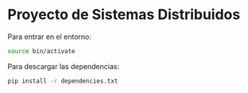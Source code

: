 # Proyecto de Sistemas Distribuidos

Para entrar en el entorno:
```bash
source bin/activate
```

Para descargar las dependencias:
```bash
pip install -r dependencies.txt
```

